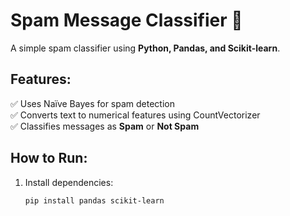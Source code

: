 # Spam Message Classifier 🚀

A simple spam classifier using **Python, Pandas, and Scikit-learn**.

## Features:
✅ Uses Naïve Bayes for spam detection  
✅ Converts text to numerical features using CountVectorizer  
✅ Classifies messages as **Spam** or **Not Spam**  

## How to Run:
1. Install dependencies:  
   ```bash
   pip install pandas scikit-learn
